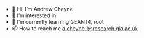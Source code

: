 - 👋 Hi, I’m Andrew Cheyne
- 👀 I’m interested in 
- 🌱 I’m currently learning GEANT4, root
- 📫 How to reach me a.cheyne.1@research.gla.ac.uk

<!---
agcheyne/agcheyne is a ✨ special ✨ repository because its `README.md` (this file) appears on your GitHub profile.
You can click the Preview link to take a look at your changes.
--->

